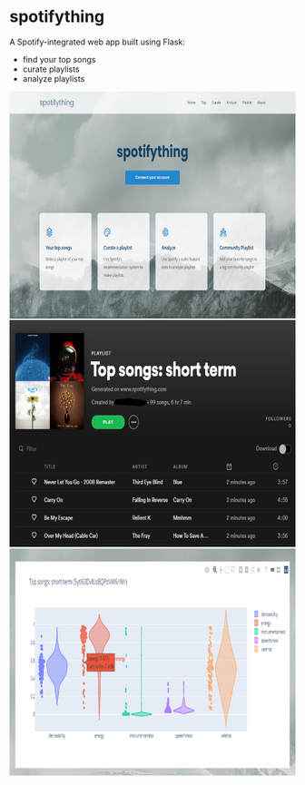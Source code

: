 # spotifything
A Spotify-integrated web app built using Flask:
- find your top songs
- curate playlists
- analyze playlists

<img src="Screenshots/Screenshot_1.PNG" height="400">
<img src="Screenshots/Screenshot_3.PNG" height="400">
<img src="Screenshots/Screenshot_2.png" height="400">
